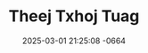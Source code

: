 ---
layout: movie-video-data
date: 2025-03-01 21:25:08 -0664
categories: movie

# Site Attributes
title: "Theej Txhoj Tuag"
permalink: "/movie/Theej_Txhoj_Tuag"

# Movie Attributes
synopsis: "'THEEJ TXHOJ TUAG' Yog ib zaj dab neeg los yog keeb kwm ntawm peb hmoob. hais txog kev sib deev tua neeg pog nroj ntsuab. Listub mus yuav tau Maivtsu uas yog Lischoj tus hluas nkauj Listub thiab Maivtsu nkaw twb ua neej tau tau xyoo lawm Vajtuam tuaj nrog Listub ua luam ua ke Maivtsu thiab Lischoj nkawv rov sib deev koom siab muab lis tub tua muab lub txim nog rau Vajtuam cov txwj laus neeg thiaj tau txiav txim tua Vajtuam. ntuj ntxoov tshav tsis kub neeg zoo siab tsis dub neeg phem ntuj tsis pov ghov tseeb thiaj tawm los mam paub tias txhua yam yog Lischoj thiab Maivtsu nkawv ua xwb. Saw daws mam soj qab taug lw seb zoo li cas.."
producer: "Paul Yang, Judy Vang"
director: "Paul Yang"
writer: "Paul Yang, Judy Vang"
video_link: "https://youtu.be/J6sF-W6ZLfo?si=Z5ap-hJfOdHTYyes"
genre: "Historical Action Romance"
year: ""
release_type: "DVD"
storage: "Private"
thumbnail: "/assets/images/movie_thumbnails/Theej Txhoj Tuag.jpeg"
publishing_company: "NpliamLiab Film Production"

# Sequels + Parts
base_movie: ""
total_parts: 
sequel: ""

# Movie Cast
cast:
- name: "Tswv Yeej Zoo Hawj"
- name: "Pauv Yaj"
- name: "Lis Fooj Hawj"
- name: "Me Noog Yaj"
- name: "Tsawb Hawj"
- name: "Yeeb Sua Yaj"
- name: "Vam Tseeb Lis"
- name: "Nomphaj Hawj"
- name: "Faiv Maiv Hawj"
- name: "Xeev Nyiaj Hawj"
- name: "Tsab Lauj"
- name: "Txawj Yaj"
- name: "Ntxawm Lis"
---